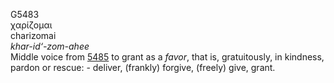 <body>
  <p>G5483<br>  χαρίζομαι  <br> charizomai  <br><i>khar-id‘-zom-ahee </i><br>Middle voice from <a href="g5485.htm">5485</a>  to grant as a <i>favor</i>, that is, gratuitously, in kindness, pardon or rescue: - deliver, (frankly) forgive, (freely) give, grant.<br></p>
 </body>